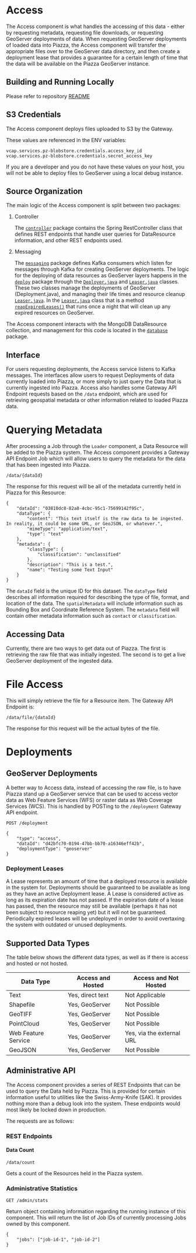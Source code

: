 # Access

The Access component is what handles the accessing of this data - either by requesting metadata, requesting file downloads, or requesting GeoServer deployments of data. When requesting GeoServer deployments of loaded data into Piazza, the Access component will transfer the appropriate files over to the GeoServer data directory, and then create a deployment lease that provides a guarantee for a certain length of time that the data will be available on the Piazza GeoServer instance.

## Building and Running Locally

Please refer to repository [README](https://github.com/venicegeo/pz-access)

## S3 Credentials

The Access component deploys files uploaded to S3 by the Gateway. 

These values are referenced in the ENV variables:

	vcap.services.pz-blobstore.credentials.access_key_id
	vcap.services.pz-blobstore.credentials.secret_access_key 

If you are a developer and you do not have these values on your host, you will not be able to deploy files to GeoServer using a local debug instance.

## Source Organization

The main logic of the Access component is split between two packages:

1. Controller

	The [`controller`](https://github.com/venicegeo/pz-access/tree/master/src/main/java/access/controller) 
	package contains the Spring RestController class that defines REST endpoints 
	that handle user queries for DataResource information, and other REST endpoints used.

2. Messaging

	The [`messaging`](https://github.com/venicegeo/pz-access/tree/master/src/main/java/access/messaging) package defines Kafka consumers which listen 	for messages through Kafka for creating GeoServer deployments. The logic for the deploying of data resources as GeoServer layers happens in the 		[`deploy`](https://github.com/venicegeo/pz-access/tree/master/src/main/java/access/deploy) package through the [`Deployer.java`](https://github.com/venicegeo/pz-access/blob/master/src/main/java/access/deploy/Deployer.java) and [`Leaser.java`](https://github.com/venicegeo/pz-access/blob/master/src/main/java/access/deploy/Leaser.java) classes. These two classes manage the deployments of GeoServer (Deployment.java), and managing their life 		times and resource cleanup [`Leaser.java`](https://github.com/venicegeo/pz-access/blob/master/src/main/java/access/deploy/Leaser.java). In the 			[`Leaser.java`](https://github.com/venicegeo/pz-access/blob/master/src/main/java/access/deploy/Leaser.java) class that is a method [`reapExpiredLeases()`](https://github.com/venicegeo/pz-access/blob/master/src/main/java/access/deploy/Leaser.java#L136) that runs once a night that will clean up any expired resources on GeoServer.

The Access component interacts with the MongoDB DataResource collection, and management for this code is located in the [`database`](https://github.com/venicegeo/pz-access/tree/master/src/main/java/access/database) package.

## Interface

For users requesting deployments, the Access service listens to Kafka messages. The interfaces allow users to request Deployments of data currently loaded into Piazza, or more simply to just query the Data that is currently ingested into Piazza. Access also handles some Gateway API Endpoint requests based on the `/data` endpoint, which are used for retrieving geospatial metadata or other information related to loaded Piazza data.

# Querying Metadata

After processing a Job through the `Loader` component, a Data Resource will be added to the Piazza system. The Access component provides a Gateway API Endpoint Job which will allow users to query the metadata for the data that has been ingested into Piazza.

    /data/{dataId}

The response for this request will be all of the metadata currently held in Piazza for this Resource:

    {
        "dataId": "03810dc8-82a8-4cbc-95c1-75699142f95c",
        "dataType": {
            "content": "This text itself is the raw data to be ingested. In reality, it could be some GML, or GeoJSON, or whatever.",
            "mimeType": "application/text",
            "type": "text"
        },
        "metadata": {
            "classType": {
                "classification": "unclassified"
            },
            "description": "This is a test.",
            "name": "Testing some Text Input"
        }
    }

The `dataId` field is the unique ID for this dataset. The `dataType` field describes all information required for describing the type of file, format, and location of the data. The `spatialMetadata` will include information such as Bounding Box and Coordinate Reference System. The `metadata` field will contain other metadata information such as `contact` or `classification`.

## Accessing Data

Currently, there are two ways to get data out of Piazza. The first is retrieving the raw file that was initially ingested. The second is to get a live GeoServer deployment of the ingested data.

# File Access

This will simply retrieve the file for a Resource item. The Gateway API Endpoint is:

    /data/file/{dataId}

The response for this request will be the actual bytes of the file.

# Deployments

## GeoServer Deployments

A better way to Access data, instead of accessing the raw file, is to have Piazza stand up a GeoServer service that can be used to access vector data as Web Feature Services (WFS) or raster data as Web Coverage Services (WCS). This is handled by POSTing to the `/deployment` Gateway API endpoint.

    POST /deployment

    {
        "type": "access",
        "dataId": "d42bfc70-0194-47bb-bb70-a16346eff42b",
        "deploymentType": "geoserver"
    }

### Deployment Leases

A Lease represents an amount of time that a deployed resource is available in the system for. Deployments should be guaranteed to be available as long as they have an active Deployment lease. A Lease is considered active as long as its expiration date has not passed. If the expiration date of a lease has passed, then the resource may still be available (perhaps it has not been subject to resource reaping yet) but it will not be guaranteed. Periodically expired leases will be undeployed in order to avoid overtaxing the system with outdated or unused deployments.

## Supported Data Types

The table below shows the different data types, as well as if there is access and hosted or not hosted.

<table class="table">
	<thead>
		<tr>
			<th>Data Type</th>
			<th>Access and Hosted</th>
			<th>Access and Not Hosted</th>
		</tr>
	</thead>
	<tbody>
		<tr class="odd">
			<td>Text</td>
			<td>Yes, direct text</td>
			<td>Not Applicable</td>
		</tr>
		<tr class="even">
			<td>Shapefile</td>
			<td>Yes, GeoServer</td>
			<td>Not Possible</td>
		</tr>
		<tr class="odd">
			<td>GeoTIFF</td>
			<td>Yes, GeoServer</td>
			<td>Not Possible</td>
		</tr>
		<tr class="even">
			<td>PointCloud</td>
			<td>Yes, GeoServer</td>
			<td>Not Possible</td>
		</tr>
		<tr class="odd">
			<td>Web Feature Service</td>
			<td>Yes, GeoServer</td>
			<td>Yes, via the external URL</td>
		</tr>
		<tr class="even">
			<td>GeoJSON</td>
			<td>Yes, GeoServer</td>
			<td>Not Possible</td>
		</tr>
	</tbody>
</table>

## Administrative API

The Access component provides a series of REST Endpoints that can be used to query the Data held by Piazza. This is provided for certain information useful to utilities like the Swiss-Army-Knife (SAK). It provides nothing more than a debug look into the system. These endpoints would most likely be locked down in production. 

The requests are as follows:

### REST Endpoints

#### Data Count
`/data/count`  

Gets a count of the Resources held in the Piazza system.

### Administrative Statistics
`GET /admin/stats`

Return object containing information regarding the running instance of this component. This will return the list of Job IDs of currently processing Jobs owned by this component.

    {
        "jobs": ["job-id-1", "job-id-2"]
    }
